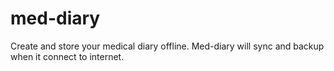 # med-diary
Create and store your medical diary offline. Med-diary will sync and backup when it connect to internet. 
